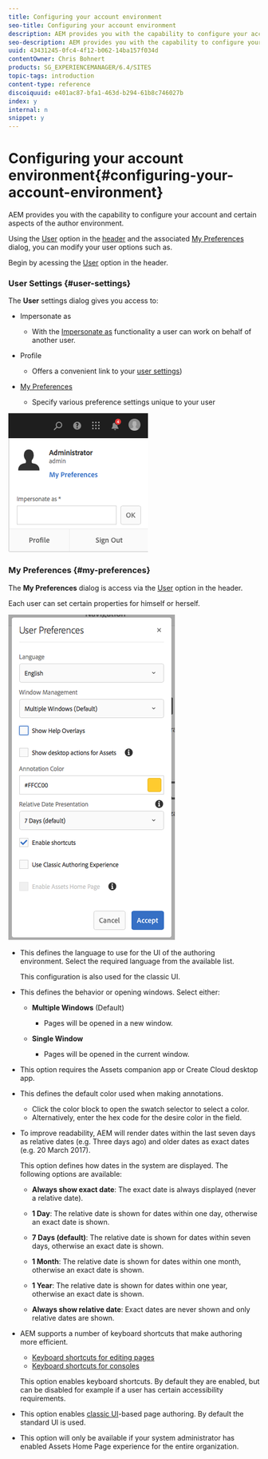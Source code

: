 ```yaml
---
title: Configuring your account environment
seo-title: Configuring your account environment
description: AEM provides you with the capability to configure your account and certain aspects of the author environment
seo-description: AEM provides you with the capability to configure your account and certain aspects of the author environment
uuid: 43431245-0fc4-4f12-b062-14ba157f034d
contentOwner: Chris Bohnert
products: SG_EXPERIENCEMANAGER/6.4/SITES
topic-tags: introduction
content-type: reference
discoiquuid: e401ac87-bfa1-463d-b294-61b8c746027b
index: y
internal: n
snippet: y
---
```


# Configuring your account environment{#configuring-your-account-environment}

AEM provides you with the capability to configure your account and certain aspects of the author environment.

Using the [User](../../../sites/authoring/using/user-properties.md#main-pars-title-3) option in the [header](../../../sites/authoring/using/basic-handling.md#main-pars-title-21) and the associated [My Preferences](#userpreferences) dialog, you can modify your user options such as.

Begin by acessing the [User](../../../sites/authoring/using/user-properties.md#main-pars-title-3) option in the header.

### User Settings {#user-settings}

The **User** settings dialog gives you access to:

* Impersonate as

    * With the [Impersonate as](../../../sites/administering/using/security.md#main-pars-title-23) functionality a user can work on behalf of another user.

* Profile

    * Offers a convenient link to your [user settings](../../../sites/administering/using/security.md))

* [My Preferences](../../../sites/authoring/using/user-properties.md#main-pars-title-2)

    * Specify various preference settings unique to your user

![](assets/screen_shot_2018-03-20at103808.png)

### My Preferences {#my-preferences}

The **My Preferences** dialog is access via the [User](../../../sites/authoring/using/user-properties.md#main-pars-title-3) option in the header.

Each user can set certain properties for himself or herself.

![](assets/screen_shot_2018-03-20at102118.png)

* This defines the language to use for the UI of the authoring environment. Select the required language from the available list.

  This configuration is also used for the classic UI.

* This defines the behavior or opening windows. Select either:

    * **Multiple Windows** (Default)

        * Pages will be opened in a new window.

    * **Single Window**

        * Pages will be opened in the current window.

* This option requires the Assets companion app or Create Cloud desktop app.
* This defines the default color used when making annotations.

    * Click the color block to open the swatch selector to select a color.
    * Alternatively, enter the hex code for the desire color in the field.

* To improve readability, AEM will render dates within the last seven days as relative dates (e.g. Three days ago) and older dates as exact dates (e.g. 20 March 2017).

  This option defines how dates in the system are displayed. The following options are available:

    * **Always show exact date**: The exact date is always displayed (never a relative date).
    * **1 Day**: The relative date is shown for dates within one day, otherwise an exact date is shown.  
    
    * **7 Days (default)**: The relative date is shown for dates within seven days, otherwise an exact date is shown.  
    
    * **1 Month**: The relative date is shown for dates within one month, otherwise an exact date is shown.  
    
    * **1 Year**: The relative date is shown for dates within one year, otherwise an exact date is shown.  
    
    * **Always show relative date**: Exact dates are never shown and only relative dates are shown.

* AEM supports a number of keyboard shortcuts that make authoring more efficient.

    * [Keyboard shortcuts for editing pages](../../../sites/authoring/using/page-authoring-keyboard-shortcuts.md)
    * [Keyboard shortcuts for consoles](../../../sites/authoring/using/keyboard-shortcuts.md)

  This option enables keyboard shortcuts. By default they are enabled, but can be disabled for example if a user has certain accessibility requirements.

* This option enables [classic UI](/sites/classic-ui-authoring/user-guide)-based page authoring. By default the standard UI is used.  

* This option will only be available if your system administrator has enabled Assets Home Page experience for the entire organization.

